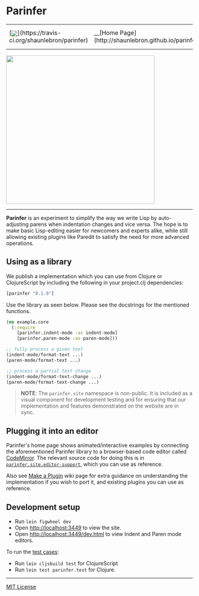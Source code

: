 # Parinfer 

 <table>
<tr>
<td>[<img src="https://travis-ci.org/shaunlebron/parinfer.svg?branch=master" valign="middle">](https://travis-ci.org/shaunlebron/parinfer)</td>
<td>__[Home Page](http://shaunlebron.github.io/parinfer/)__</td>
<td>[Download Plugins](http://shaunlebron.github.io/parinfer/#editor-plugins)</td>
<td>[Make a Plugin](https://github.com/shaunlebron/parinfer/wiki/Make-a-Plugin)</td>
</tr>
</table>

<img src="http://zippy.gfycat.com/WeirdOddBluefintuna.gif" width="400">

---

__Parinfer__ is an experiment to simplify the way we write Lisp by auto-adjusting
parens when indentation changes and vice versa.  The hope is to make
basic Lisp-editing easier for newcomers and experts alike, while still allowing
existing plugins like Paredit to satisfy the need for more advanced operations.

[Paredit]:http://danmidwood.com/content/2014/11/21/animated-paredit.html

## Using as a library

We publish a implementation which you can use from Clojure or ClojureScript
by including the following in your project.clj dependencies:

```clj
[parinfer "0.1.0"]
```

Use the library as seen below. Please see the docstrings for the mentioned
functions.

```clj
(ns example.core
  (:require
    [parinfer.indent-mode :as indent-mode]
    [parinfer.paren-mode :as paren-mode]))

;; fully process a given text
(indent-mode/format-text ...)
(paren-mode/format-text ...)

;; process a partial text change
(indent-mode/format-text-change ...)
(paren-mode/format-text-change ...)
```

> __NOTE__:
> The `parinfer.site` namespace is non-public.  It is included as a visual component for development
> testing and for ensuring that our implementation and features demonstrated
> on the website are in sync.

## Plugging it into an editor

Parinfer's home page shows animated/interactive examples by connecting the
aforementioned Parinfer library to a browser-based code editor called
[CodeMirror]. The relevant source code for doing this is in
[`parinfer.site.editor-support`], which you can use as reference.

Also see [Make a Plugin] wiki page for extra guidance on understanding the implementation
if you wish to port it, and existing plugins you can use as reference.

[`parinfer.site.editor-support`]:https://github.com/shaunlebron/parinfer/blob/master/src/parinfer/site/editor_support.cljs
[CodeMirror]:https://codemirror.net/
[Make a Plugin]:https://github.com/shaunlebron/parinfer/wiki/Make-a-Plugin

## Development setup

- Run `lein figwheel dev`
- Open <http://localhost:3449> to view the site.
- Open <http://localhost:3449/dev.html> to view Indent and Paren mode editors.

To run the [test cases]:

- Run `lein cljsbuild test` for ClojureScript
- Run `lein test parinfer.test` for Clojure.

[test cases]:test-cases

---

[MIT License](LICENSE.md)
